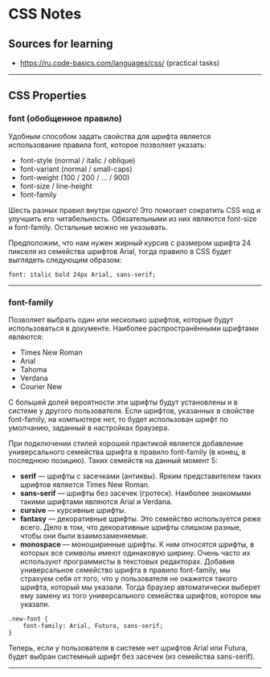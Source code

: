 # CSS Notes

## Sources for learning

* https://ru.code-basics.com/languages/css/ (practical tasks)

---

## CSS Properties

### font (обобщенное правило)

Удобным способом задать свойства для шрифта является использование правила font, которое позволяет указать:

* font-style (normal / italic / oblique)
* font-variant (normal / small-caps)
* font-weight (100 / 200 / ... / 900)
* font-size / line-height
* font-family

Шесть разных правил внутри одного! Это помогает сократить CSS код и улучшить его читабельность. Обязательными из них являются font-size и font-family. Остальные можно не указывать.

Предположим, что нам нужен жирный курсив с размером шрифта 24 пикселя из семейства шрифтов Arial, тогда правило в CSS будет выглядеть следующим образом:

```
font: italic bold 24px Arial, sans-serif;
```

---

### font-family

Позволяет выбрать один или несколько шрифтов, которые будут использоваться в документе.
Наиболее распространёнными шрифтами являются:
* Times New Roman
* Arial
* Tahoma
* Verdana
* Courier New

С большей долей вероятности эти шрифты будут установлены и в системе у другого пользователя. Если шрифтов, указанных в свойстве font-family, на компьютере нет, то будет использован шрифт по умолчанию, заданный в настройках браузера.

При подключении стилей хорошей практикой является добавление универсального семейства шрифта в правило font-family (в конец, в последнюю позицию). Таких семейств на данный момент 5:

* **serif** — шрифты с засечками (антиквы). Ярким представителем таких шрифтов является Times New Roman.
* **sans-serif** — шрифты без засечек (гротеск). Наиболее знакомыми такими шрифтами являются Arial и Verdana.
* **cursive** — курсивные шрифты.
* **fantasy** — декоративные шрифты. Это семейство используется реже всего. Дело в том, что декоративные шрифты слишком разные, чтобы они были взаимозаменяемые.
* **monospace** — моноширинные шрифты. К ним относятся шрифты, в которых все символы имеют одинаковую ширину. Очень часто их используют программисты в текстовых редакторах.
Добавив универсальное семейство шрифта в правило font-family, мы страхуем себя от того, что у пользователя не окажется такого шрифта, который мы указали. Тогда браузер автоматически выберет ему замену из того универсального семейства шрифтов, которое мы указали.
  
```
.new-font {
    font-family: Arial, Futura, sans-serif;
}
```
Теперь, если у пользователя в системе нет шрифтов Arial или Futura, будет выбран системный шрифт без засечек (из семейства sans-serif).

---
